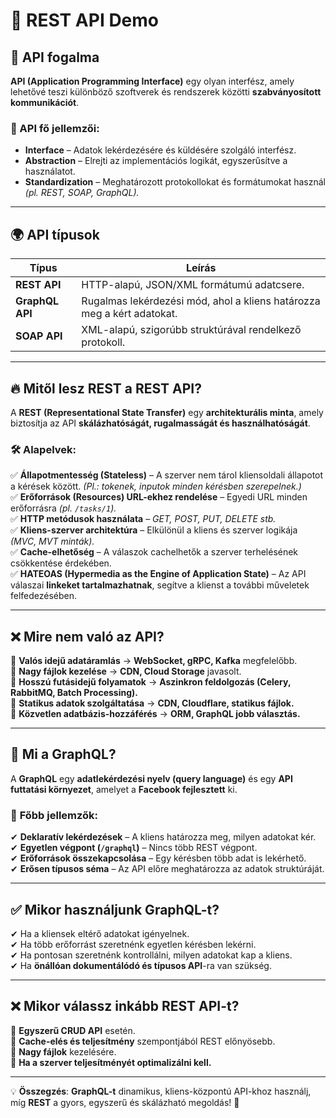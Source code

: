 # 🚀 REST API Demo

## 📌 API fogalma
**API (Application Programming Interface)** egy olyan interfész, amely lehetővé teszi különböző szoftverek és rendszerek közötti **szabványosított kommunikációt**.

### 🔹 API fő jellemzői:
- **Interface** – Adatok lekérdezésére és küldésére szolgáló interfész.
- **Abstraction** – Elrejti az implementációs logikát, egyszerűsítve a használatot.
- **Standardization** – Meghatározott protokollokat és formátumokat használ *(pl. REST, SOAP, GraphQL).*  

---

## 🌍 API típusok

| Típus        | Leírás |
|-------------|---------|
| **REST API** | HTTP-alapú, JSON/XML formátumú adatcsere. |
| **GraphQL API** | Rugalmas lekérdezési mód, ahol a kliens határozza meg a kért adatokat. |
| **SOAP API** | XML-alapú, szigorúbb struktúrával rendelkező protokoll. |

---

## 🔥 Mitől lesz REST a REST API?
A **REST (Representational State Transfer)** egy **architekturális minta**, amely biztosítja az API **skálázhatóságát, rugalmasságát és használhatóságát**.

### 🛠 Alapelvek:

✅ **Állapotmentesség (Stateless)** – A szerver nem tárol kliensoldali állapotot a kérések között. *(Pl.: tokenek, inputok minden kérésben szerepelnek.)*  
✅ **Erőforrások (Resources) URL-ekhez rendelése** – Egyedi URL minden erőforrásra *(pl. `/tasks/1`).*  
✅ **HTTP metódusok használata** – *GET, POST, PUT, DELETE stb.*  
✅ **Kliens-szerver architektúra** – Elkülönül a kliens és szerver logikája *(MVC, MVT minták).*  
✅ **Cache-elhetőség** – A válaszok cachelhetők a szerver terhelésének csökkentése érdekében.  
✅ **HATEOAS (Hypermedia as the Engine of Application State)** – Az API válaszai **linkeket tartalmazhatnak**, segítve a klienst a további műveletek felfedezésében.  

---

## ❌ Mire **nem való** az API?

🚫 **Valós idejű adatáramlás** → **WebSocket, gRPC, Kafka** megfelelőbb.  
🚫 **Nagy fájlok kezelése** → **CDN, Cloud Storage** javasolt.  
🚫 **Hosszú futásidejű folyamatok** → **Aszinkron feldolgozás (Celery, RabbitMQ, Batch Processing).**  
🚫 **Statikus adatok szolgáltatása** → **CDN, Cloudflare, statikus fájlok.**  
🚫 **Közvetlen adatbázis-hozzáférés** → **ORM, GraphQL jobb választás.**  

---

## 🔷 **Mi a GraphQL?**

A **GraphQL** egy **adatlekérdezési nyelv (query language)** és egy **API futtatási környezet**, amelyet a **Facebook fejlesztett** ki.  

### 📌 **Főbb jellemzők:**
✔ **Deklaratív lekérdezések** – A kliens határozza meg, milyen adatokat kér.  
✔ **Egyetlen végpont (`/graphql`)** – Nincs több REST végpont.  
✔ **Erőforrások összekapcsolása** – Egy kérésben több adat is lekérhető.  
✔ **Erősen típusos séma** – Az API előre meghatározza az adatok struktúráját.  

---

## ✅ **Mikor használjunk GraphQL-t?**

✔ Ha a kliensek eltérő adatokat igényelnek.  
✔ Ha több erőforrást szeretnénk egyetlen kérésben lekérni.  
✔ Ha pontosan szeretnénk kontrollálni, milyen adatokat kap a kliens.  
✔ Ha **önállóan dokumentálódó és típusos API**-ra van szükség.  

---

## ❌ **Mikor válassz inkább REST API-t?**

🚀 **Egyszerű CRUD API** esetén.  
🚀 **Cache-elés és teljesítmény** szempontjából REST előnyösebb.  
🚀 **Nagy fájlok** kezelésére.  
🚀 **Ha a szerver teljesítményét optimalizálni kell.**  

---

💡 **Összegzés**: **GraphQL-t** dinamikus, kliens-központú API-khoz használj, míg **REST** a gyors, egyszerű és skálázható megoldás! 🚀

